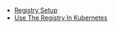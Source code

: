 

- [Registry Setup](CreateRegistryPOD.md)
- [Use The Registry In Kubernetes](UsingTheRegistryInKubernetes.md)

